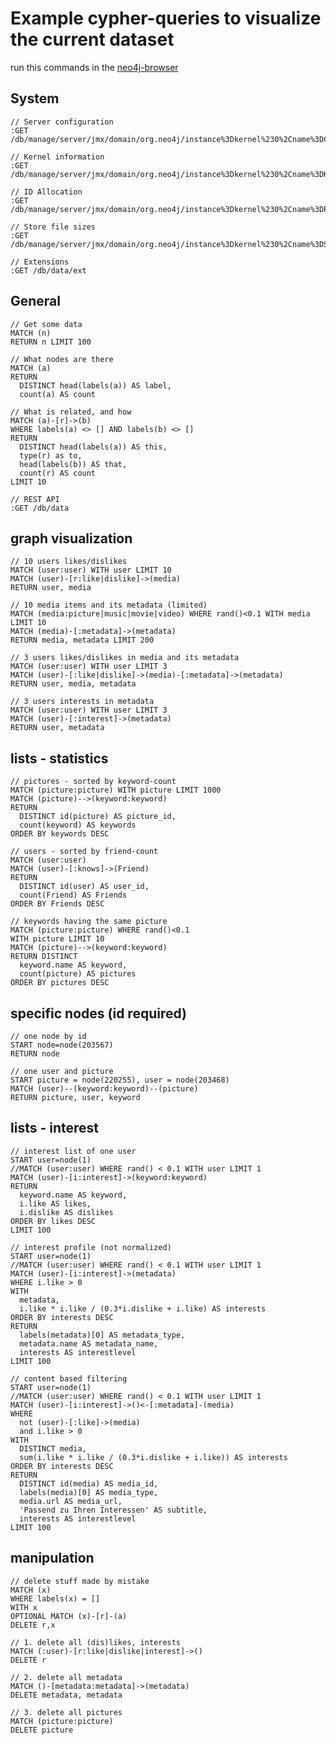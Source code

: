 # Example cypher-queries to visualize the current dataset

run this commands in the [neo4j-browser](http://localhost:7474/browser/)

## System

    // Server configuration
    :GET /db/manage/server/jmx/domain/org.neo4j/instance%3Dkernel%230%2Cname%3DConfiguration

    // Kernel information
    :GET /db/manage/server/jmx/domain/org.neo4j/instance%3Dkernel%230%2Cname%3DKernel

    // ID Allocation
    :GET /db/manage/server/jmx/domain/org.neo4j/instance%3Dkernel%230%2Cname%3DPrimitive%20count

    // Store file sizes
    :GET /db/manage/server/jmx/domain/org.neo4j/instance%3Dkernel%230%2Cname%3DStore%20file%20sizes

    // Extensions
    :GET /db/data/ext

## General

    // Get some data
    MATCH (n)
    RETURN n LIMIT 100

    // What nodes are there
    MATCH (a)
    RETURN
      DISTINCT head(labels(a)) AS label,
      count(a) AS count

    // What is related, and how
    MATCH (a)-[r]->(b)
    WHERE labels(a) <> [] AND labels(b) <> []
    RETURN
      DISTINCT head(labels(a)) AS this,
      type(r) as to,
      head(labels(b)) AS that,
      count(r) AS count
    LIMIT 10

    // REST API
    :GET /db/data

## graph visualization

    // 10 users likes/dislikes
    MATCH (user:user) WITH user LIMIT 10
    MATCH (user)-[r:like|dislike]->(media)
    RETURN user, media

    // 10 media items and its metadata (limited)
    MATCH (media:picture|music|movie|video) WHERE rand()<0.1 WITH media LIMIT 10
    MATCH (media)-[:metadata]->(metadata)
    RETURN media, metadata LIMIT 200

    // 3 users likes/dislikes in media and its metadata
    MATCH (user:user) WITH user LIMIT 3
    MATCH (user)-[:like|dislike]->(media)-[:metadata]->(metadata)
    RETURN user, media, metadata

    // 3 users interests in metadata
    MATCH (user:user) WITH user LIMIT 3
    MATCH (user)-[:interest]->(metadata)
    RETURN user, metadata

## lists - statistics

    // pictures - sorted by keyword-count
    MATCH (picture:picture) WITH picture LIMIT 1000
    MATCH (picture)-->(keyword:keyword)
    RETURN
      DISTINCT id(picture) AS picture_id,
      count(keyword) AS keywords
    ORDER BY keywords DESC

    // users - sorted by friend-count
    MATCH (user:user)
    MATCH (user)-[:knows]->(Friend)
    RETURN
      DISTINCT id(user) AS user_id,
      count(Friend) AS Friends
    ORDER BY Friends DESC

    // keywords having the same picture
    MATCH (picture:picture) WHERE rand()<0.1
    WITH picture LIMIT 10
    MATCH (picture)-->(keyword:keyword)
    RETURN DISTINCT
      keyword.name AS keyword,
      count(picture) AS pictures
    ORDER BY pictures DESC

## specific nodes (id required)

    // one node by id
    START node=node(203567)
    RETURN node

    // one user and picture
    START picture = node(220255), user = node(203468)
    MATCH (user)--(keyword:keyword)--(picture)
    RETURN picture, user, keyword

## lists - interest

    // interest list of one user
    START user=node(1)
    //MATCH (user:user) WHERE rand() < 0.1 WITH user LIMIT 1
    MATCH (user)-[i:interest]->(keyword:keyword)
    RETURN
      keyword.name AS keyword,
      i.like AS likes,
      i.dislike AS dislikes
    ORDER BY likes DESC
    LIMIT 100

    // interest profile (not normalized)
    START user=node(1)
    //MATCH (user:user) WHERE rand() < 0.1 WITH user LIMIT 1
    MATCH (user)-[i:interest]->(metadata)
    WHERE i.like > 0
    WITH
      metadata,
      i.like * i.like / (0.3*i.dislike + i.like) AS interests
    ORDER BY interests DESC
    RETURN
      labels(metadata)[0] AS metadata_type,
      metadata.name AS metadata_name,
      interests AS interestlevel
    LIMIT 100

    // content based filtering
    START user=node(1)
    //MATCH (user:user) WHERE rand() < 0.1 WITH user LIMIT 1
    MATCH (user)-[i:interest]->()<-[:metadata]-(media)
    WHERE
      not (user)-[:like]->(media)
      and i.like > 0
    WITH
      DISTINCT media,
      sum(i.like * i.like / (0.3*i.dislike + i.like)) AS interests
    ORDER BY interests DESC
    RETURN
      DISTINCT id(media) AS media_id,
      labels(media)[0] AS media_type,
      media.url AS media_url,
      'Passend zu Ihren Interessen' AS subtitle,
      interests AS interestlevel
    LIMIT 100



## manipulation

    // delete stuff made by mistake
    MATCH (x)
    WHERE labels(x) = []
    WITH x
    OPTIONAL MATCH (x)-[r]-(a)
    DELETE r,x

    // 1. delete all (dis)likes, interests
    MATCH (:user)-[r:like|dislike|interest]->()
    DELETE r

    // 2. delete all metadata
    MATCH ()-[metadata:metadata]->(metadata)
    DELETE metadata, metadata

    // 3. delete all pictures
    MATCH (picture:picture)
    DELETE picture
